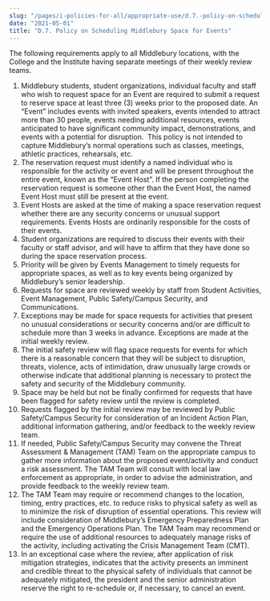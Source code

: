 ```yaml
---
slug: "/pages/i-policies-for-all/appropriate-use/d.7.-policy-on-scheduling-middlebury-space-for-events"
date: "2021-05-01"
title: "D.7. Policy on Scheduling Middlebury Space for Events"
---
```


The following requirements apply to all Middlebury locations, with the College and the Institute having separate meetings of their weekly review teams.

1.  Middlebury students, student organizations, individual faculty and staff who wish to request space for an Event are required to submit a request to reserve space at least three (3) weeks prior to the proposed date. An “Event” includes events with invited speakers, events intended to attract more than 30 people, events needing additional resources, events anticipated to have significant community impact, demonstrations, and events with a potential for disruption. <span> </span>This policy is not intended to capture Middlebury’s normal operations such as classes, meetings, athletic practices, rehearsals, etc.
2.  The reservation request must identify a named individual who is responsible for the activity or event and will be present throughout the entire event, known as the “Event Host”.<span></span> If the person completing the reservation request is someone other than the Event Host, the named Event Host must still be present at the event.<span> </span>
3.  Event Hosts are asked at the time of making a space reservation request whether there are any security concerns or unusual support requirements.<span></span> Events Hosts are ordinarily responsible for the costs of their events.<span> </span>
4.  Student organizations are required to discuss their events with their faculty or staff advisor, and will have to affirm that they have done so during the space reservation process.
5.  Priority will be given by Events Management to timely requests for appropriate spaces, as well as to key events being organized by Middlebury’s senior leadership.<span> </span>
6.  Requests for space are reviewed weekly by staff from Student Activities, Event Management, Public Safety/Campus Security, and Communications.
7.  Exceptions may be made for space requests for activities that present no unusual considerations or security concerns and/or are difficult to schedule more than 3 weeks in advance.<span></span> Exceptions are made at the initial weekly review.<span> </span>
8.  The initial safety review will flag space requests for events for which there is a reasonable concern that they will be subject to disruption, threats, violence, acts of intimidation, draw unusually large crowds or otherwise indicate that additional planning is necessary to protect the safety and security of the Middlebury community.
9.  Space may be held but not be finally confirmed for requests that have been flagged for safety review until the review is completed.
10.  Requests flagged by the initial review may be reviewed by Public Safety/Campus Security for consideration of an Incident Action Plan, additional information gathering, and/or feedback to the weekly review team.<span> </span>
11.  If needed, Public Safety/Campus Security may convene the Threat Assessment & Management (TAM) Team on the appropriate campus to gather more information about the proposed event/activity and conduct a risk assessment.<span></span> The TAM Team will consult with local law enforcement as appropriate, in order to advise the administration, and provide feedback to the weekly review team.<span> </span>
12.  The TAM Team may require or recommend changes to the location, timing, entry practices, etc. to reduce risks to physical safety as well as to minimize the risk of disruption of essential operations.<span></span> This review will include consideration of Middlebury’s Emergency Preparedness Plan and the Emergency Operations Plan.<span></span> The TAM Team may recommend or require the use of additional resources to adequately manage risks of the activity, including activating the Crisis Management Team (CMT).<span> </span>
13.  <span>In an exceptional case where the review, after application of risk mitigation strategies, indicates that the activity presents an imminent and credible threat to the physical safety of individuals that cannot be adequately mitigated, the president and the senior administration reserve the right to re-schedule or, if necessary, to cancel an event.</span>